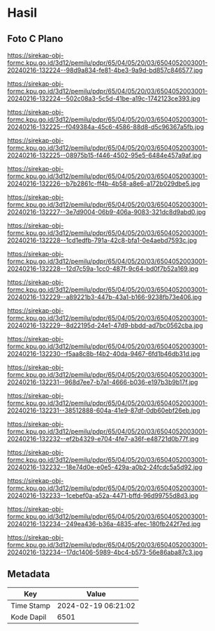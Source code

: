 # Hasil

## Foto C Plano

https://sirekap-obj-formc.kpu.go.id/3d12/pemilu/pdpr/65/04/05/20/03/6504052003001-20240216-132224--98d9a834-fe81-4be3-9a9d-bd857c846577.jpg

https://sirekap-obj-formc.kpu.go.id/3d12/pemilu/pdpr/65/04/05/20/03/6504052003001-20240216-132224--502c08a3-5c5d-41be-a19c-1742123ce393.jpg

https://sirekap-obj-formc.kpu.go.id/3d12/pemilu/pdpr/65/04/05/20/03/6504052003001-20240216-132225--f049384a-45c6-4586-88d8-d5c96367a5fb.jpg

https://sirekap-obj-formc.kpu.go.id/3d12/pemilu/pdpr/65/04/05/20/03/6504052003001-20240216-132225--08975b15-f446-4502-95e5-6484e457a9af.jpg

https://sirekap-obj-formc.kpu.go.id/3d12/pemilu/pdpr/65/04/05/20/03/6504052003001-20240216-132226--b7b2861c-ff4b-4b58-a8e6-a172b029dbe5.jpg

https://sirekap-obj-formc.kpu.go.id/3d12/pemilu/pdpr/65/04/05/20/03/6504052003001-20240216-132227--3e7d9004-06b9-406a-9083-321dc8d9abd0.jpg

https://sirekap-obj-formc.kpu.go.id/3d12/pemilu/pdpr/65/04/05/20/03/6504052003001-20240216-132228--1cd1edfb-791a-42c8-bfa1-0e4aebd7593c.jpg

https://sirekap-obj-formc.kpu.go.id/3d12/pemilu/pdpr/65/04/05/20/03/6504052003001-20240216-132228--12d7c59a-1cc0-487f-9c64-bd0f7b52a169.jpg

https://sirekap-obj-formc.kpu.go.id/3d12/pemilu/pdpr/65/04/05/20/03/6504052003001-20240216-132229--a89221b3-447b-43a1-b166-9238fb73e406.jpg

https://sirekap-obj-formc.kpu.go.id/3d12/pemilu/pdpr/65/04/05/20/03/6504052003001-20240216-132229--8d22195d-24e1-47d9-bbdd-ad7bc0562cba.jpg

https://sirekap-obj-formc.kpu.go.id/3d12/pemilu/pdpr/65/04/05/20/03/6504052003001-20240216-132230--f5aa8c8b-f4b2-40da-9467-6fd1b46db31d.jpg

https://sirekap-obj-formc.kpu.go.id/3d12/pemilu/pdpr/65/04/05/20/03/6504052003001-20240216-132231--968d7ee7-b7a1-4666-b036-e197b3b9b17f.jpg

https://sirekap-obj-formc.kpu.go.id/3d12/pemilu/pdpr/65/04/05/20/03/6504052003001-20240216-132231--38512888-604a-41e9-87df-0db60ebf26eb.jpg

https://sirekap-obj-formc.kpu.go.id/3d12/pemilu/pdpr/65/04/05/20/03/6504052003001-20240216-132232--ef2b4329-e704-4fe7-a36f-e48721d0b77f.jpg

https://sirekap-obj-formc.kpu.go.id/3d12/pemilu/pdpr/65/04/05/20/03/6504052003001-20240216-132232--18e74d0e-e0e5-429a-a0b2-24fcdc5a5d92.jpg

https://sirekap-obj-formc.kpu.go.id/3d12/pemilu/pdpr/65/04/05/20/03/6504052003001-20240216-132233--1cebef0a-a52a-4471-bffd-96d99755d8d3.jpg

https://sirekap-obj-formc.kpu.go.id/3d12/pemilu/pdpr/65/04/05/20/03/6504052003001-20240216-132234--249ea436-b36a-4835-afec-180fb242f7ed.jpg

https://sirekap-obj-formc.kpu.go.id/3d12/pemilu/pdpr/65/04/05/20/03/6504052003001-20240216-132234--17dc1406-5989-4bc4-b573-56e86aba87c3.jpg


## Metadata

| Key        | Value               |
| ---------- | ------------------- |
| Time Stamp | 2024-02-19 06:21:02 |
| Kode Dapil | 6501                |




